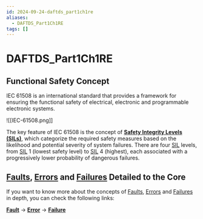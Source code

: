 ```yaml
---
id: 2024-09-24-daftds_part1ch1re
aliases:
  - DAFTDS_Part1Ch1RE
tags: []
---
```


# DAFTDS_Part1Ch1RE

## Functional Safety Concept

IEC 61508 is an international standard that provides a framework for ensuring the functional safety of electrical, electronic and programmable electronic systems.

![[IEC-61508.png]]

The key feature of IEC 61508 is the concept of [**Safety Integrity Levels (SILs)**](2024-09-24-sil.md), which categorize the required safety measures based on the likelihood and potential severity of system failures. There are four [SIL](2024-09-24-sil.md) levels, from [SIL](2024-09-24-sil.md) 1 (lowest safety level) to [SIL](2024-09-24-sil.md) 4 (highest), each associated with a progressively lower probability of dangerous failures.

## [Faults](2024-09-24-fault.md), [Errors](2024-09-24-error.md) and [Failures](2024-09-24-failure.md) Detailed to the Core

If you want to know more about the concepts of [Faults](2024-09-24-fault.md), [Errors](2024-09-24-error.md) and [Failures](2024-09-24-failure.md) in depth, you can check the following links:

**[Fault](2024-09-24-fault.md)** -> **[Error](2024-09-24-error.md)** -> **[Failure](2024-09-24-failure.md)**

